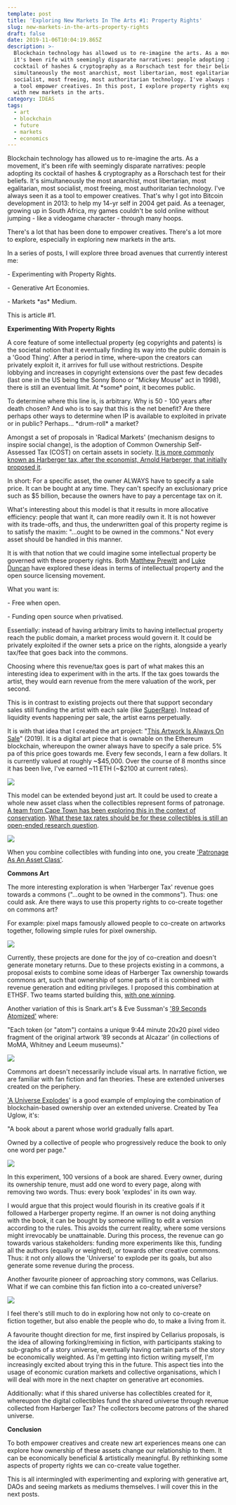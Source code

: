 ```yaml
---
template: post
title: 'Exploring New Markets In The Arts #1: Property Rights'
slug: new-markets-in-the-arts-property-rights
draft: false
date: 2019-11-06T10:04:19.865Z
description: >-
  Blockchain technology has allowed us to re-imagine the arts. As a movement,
  it's been rife with seemingly disparate narratives: people adopting its
  cocktail of hashes & cryptography as a Rorschach test for their beliefs. It's
  simultaneously the most anarchist, most libertarian, most egalitarian, most
  socialist, most freeing, most authoritarian technology. I've always seen it as
  a tool empower creatives. In this post, I explore property rights experiments
  with new markets in the arts.
category: IDEAS
tags:
  - art
  - blockchain
  - future
  - markets
  - economics
---
```

Blockchain technology has allowed us to re-imagine the arts. As a movement, it's been rife with seemingly disparate narratives: people adopting its cocktail of hashes & cryptography as a Rorschach test for their beliefs. It's simultaneously the most anarchist, most libertarian, most egalitarian, most socialist, most freeing, most authoritarian technology. I've always seen it as a tool to empower creatives. That's why I got into Bitcoin development in 2013: to help my 14-yr self in 2004 get paid. As a teenager, growing up in South Africa, my games couldn't be sold online without jumping - like a videogame character - through many hoops.

There's a lot that has been done to empower creatives. There's a lot more to explore, especially in exploring new markets in the arts.

In a series of posts, I will explore three broad avenues that currently interest me:

\- Experimenting with Property Rights.

\- Generative Art Economies.

\- Markets \*as\* Medium.

This is article #1.

**Experimenting With Property Rights**

A core feature of some intellectual property (eg copyrights and patents) is the societal notion that it eventually finding its way into the public domain is a 'Good Thing'. After a period in time, where-upon the creators can privately exploit it, it arrives for full use without restrictions. Despite lobbying and increases in copyright extensions over the past few decades (last one in the US being the Sonny Bono or "Mickey Mouse" act in 1998), there is still an eventual limit. At \*some\* point, it becomes public.

To determine where this line is, is arbitrary. Why is 50 - 100 years after death chosen? And who is to say that this is the net benefit? Are there perhaps other ways to determine when IP is available to exploited in private or in public? Perhaps... \*drum-roll\* a market?

Amongst a set of proposals in 'Radical Markets' (mechanism designs to inspire social change), is the adoption of Common Ownership Self-Assessed Tax (COST) on certain assets in society. [It is more commonly known as Harberger tax, after the economist, Arnold Harberger, that initially proposed it](https://blog.simondlr.com/harberger-tax-and-the-blockchain).

In short: For a specific asset, the owner ALWAYS have to specify a sale price. It can be bought at any time. They can't specify an exclusionary price such as \$5 billion, because the owners have to pay a percentage tax on it. 

What's interesting about this model is that it results in more allocative efficiency: people that want it, can more readily own it. It is not however with its trade-offs, and thus, the underwritten goal of this property regime is to satisfy the maxim: "...ought to be owned in the commons." Not every asset should be handled in this manner.

It is with that notion that we could imagine some intellectual property be governed with these property rights. Both [Matthew Prewitt](https://medium.com/blockchannel/reimagining-property-fbce9d3832a4) and [Luke Duncan](https://medium.com/hive-commons/harberger-taxation-and-open-source-58dcdbab140d) have explored these ideas in terms of intellectual property and the open source licensing movement. 

What you want is:

\- Free when open. 

\- Funding open source when privatised.

Essentially: instead of having arbitrary limits to having intellectual property reach the public domain, a market process would govern it. It could be privately exploited if the owner sets a price on the rights, alongside a yearly tax/fee that goes back into the commons.

Choosing where this revenue/tax goes is part of what makes this an interesting idea to experiment with in the arts. If the tax goes towards the artist, they would earn revenue from the mere valuation of the work, per second.

This is in contrast to existing projects out there that support secondary sales still funding the artist with each sale (like [SuperRare](https://superrare.co/)). Instead of liquidity events happening per sale, the artist earns perpetually.

It is with that idea that I created the art project: "[This Artwork Is Always On Sale](https://thisartworkisalwaysonsale.com/)" (2019). It is a  digital art piece that is ownable on the Ethereum blockchain, whereupon the owner always have to specify a sale price. 5% pa of this price goes towards me. Every few seconds, I earn a few dollars. It is currently valued at roughly \~\$45,000. Over the course of 8 months since it has been live, I've earned \~11 ETH (~\$2100 at current rates).

![](/media/1_pnylznii6spyxj6j9s0tkq.png)

This model can be extended beyond just art. It could be used to create a whole new asset class when the collectibles represent forms of patronage. [A team from Cape Town has been exploring this in the context of conservation](https://wildcards.world/). [What these tax rates should be for these collectibles is still an open-ended research question](https://blog.simondlr.com/exploring-harberger-tax-in-patronage-markets).

![](/media/screenshot-2019-11-06-12.17.03.png)

When you combine collectibles with funding into one, you create ['Patronage As An Asset Class'](https://blog.simondlr.com/patronage-as-an-asset-class).

**Commons Art**

The more interesting exploration is when 'Harberger Tax' revenue goes towards a commons ("...ought to be owned in the commons"). Thus: one could ask. Are there ways to use this property rights to co-create together on commons art? 

For example: pixel maps famously allowed people to co-create on artworks together, following simple rules for pixel ownership.

![](/media/1_a_yf9qkyiqiyjmthjgldeg.jpeg)

Currently, these projects are done for the joy of co-creation and doesn't generate monetary returns. Due to these projects existing in a commons, a proposal exists to combine some ideas of Harberger Tax ownership towards commons art, such that ownership of some parts of it is combined with revenue generation and editing privileges. I proposed this combination at ETHSF. Two teams started building this, [with one winning](https://devpost.com/software/radical-pixels).

Another variation of this is Snark.art's & Eve Sussman's ['89 Seconds Atomized'](https://snark.art/89seconds) where: 

"Each token (or "atom") contains a unique 9:44 minute 20x20 pixel video fragment of the original artwork ’89 seconds at Alcazar’ (in collections of MoMA, Whitney and Leeum museums)."

![](/media/screenshot-2019-11-06-12.29.23.png)

Commons art doesn't necessarily include visual arts. In narrative fiction, we are familiar with fan fiction and fan theories. These are extended universes created on the periphery.

['A Universe Explodes](https://a-universe-explodes.com/)' is a good example of employing the combination of blockchain-based ownership over an extended universe. Created by Tea Uglow, it's:

"A book about a parent whose world gradually falls apart.

Owned by a collective of people who progressively reduce the book to only one word per page."

![](/media/screenshot-2019-11-06-12.20.36.png)

In this experiment, 100 versions of a book are shared. Every owner, during its ownership tenure, must add one word to every page, along with removing two words. Thus: every book 'explodes' in its own way.

I would argue that this project would flourish in its creative goals if it followed a Harberger property regime. If an owner is not doing anything with the book, it can be bought by someone willing to edit a version according to the rules. This avoids the current reality, where some versions might irrevocably be unattainable. During this process, the revenue can go towards various stakeholders: funding more experiments like this, funding all the authors (equally or weighted), or towards other creative commons. Thus: it not only allows the 'Universe' to explode per its goals, but also generate some revenue during the process.

Another favourite pioneer of approaching story commons, was Cellarius. What if we can combine this fan fiction into a co-created universe?

![](/media/cellarius.jpg)

I feel there's still much to do in exploring how not only to co-create on fiction together, but also enable the people who do, to make a living from it.

A favourite thought direction for me, first inspired by Cellarius proposals, is the idea of allowing forking/remixing in fiction, with participants staking to sub-graphs of a story universe, eventually having certain parts of the story be economically weighted. As I'm getting into fiction writing myself, I'm increasingly excited about trying this in the future. This aspect ties into the usage of economic curation markets and collective organisations, which I will deal with more in the next chapter on generative art economies.

Additionally: what if this shared universe has collectibles created for it, whereupon the digital collectibles fund the shared universe through revenue collected from Harberger Tax? The collectors become patrons of the shared universe.

**Conclusion**

To both empower creatives and create new art experiences means one can explore how ownership of these assets change our relationship to them. It can be economically beneficial & artistically meaningful. By rethinking some aspects of property rights we can co-create value together.

This is all intermingled with experimenting and exploring with generative art, DAOs and seeing markets as mediums themselves. I will cover this in the next posts.
